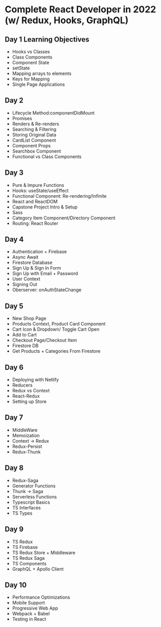 # Complete React Developer in 2022 (w/ Redux, Hooks, GraphQL)
## Day 1 Learning Objectives
- Hooks vs Classes
- Class Components
- Component State
- setState
- Mapping arrays to elements
- Keys for Mapping
- Single Page Applications

## Day 2 
- Lifecycle Method:componentDidMount
- Promises
- Renders & Re-renders
- Searching & Filtering
- Storing Original Data
- CardList Component
- Component Props
- Searchbox Component
- Functional vs Class Components

## Day 3
- Pure & Impure Functions
- Hooks: useState/useEffect
- Functional Component: Re-rendering/Infinite
- React and ReactDOM
- Capstone Project Intro & Setup
- Sass
- Category Item Component/Directory Component
- Routing: React Router
  
## Day 4
- Authentication + Firebase
- Async Await
- Firestore Database
- Sign Up & Sign In Form
- Sign Up with Email + Password
- User Context
- Signing Out
- Oberserver: onAuthStateChange
  
## Day 5
- New Shop Page 
- Products Context, Product Card Component
- Cart Icon & Dropdown/ Toggle Cart Open
- Add to Cart
- Checkout Page/Checkout Item
- Firestore DB 
- Get Products + Categories From Firestore
  
## Day 6
- Deploying with Netlify
- Reducers
- Redux vs Context
- React-Redux
- Setting up Store

## Day 7 
- MiddleWare
- Memoization
- Context -> Redux
- Redux-Persist
- Redux-Thunk

## Day 8
- Redux-Saga
- Generator Functions
- Thunk -> Saga
- Serverless Functions 
- Typescript Basics
- TS Interfaces
- TS Types

## Day 9
- TS Redux
- TS Firebase
- TS Redux Store + Middleware
- TS Redux Saga
- TS Components
- GraphQL + Apollo Client

## Day 10
- Performance Optimizations
- Mobile Support
- Progressive Web App
- Webpack + Babel
- Testing in React